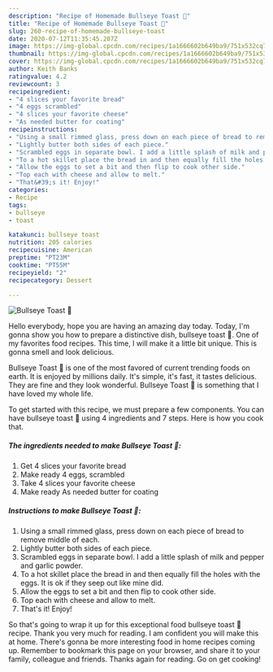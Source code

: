 ```yaml
---
description: "Recipe of Homemade Bullseye Toast 🎯"
title: "Recipe of Homemade Bullseye Toast 🎯"
slug: 260-recipe-of-homemade-bullseye-toast
date: 2020-07-12T11:35:45.207Z
image: https://img-global.cpcdn.com/recipes/1a1666602b649ba9/751x532cq70/bullseye-toast-🎯-recipe-main-photo.jpg
thumbnail: https://img-global.cpcdn.com/recipes/1a1666602b649ba9/751x532cq70/bullseye-toast-🎯-recipe-main-photo.jpg
cover: https://img-global.cpcdn.com/recipes/1a1666602b649ba9/751x532cq70/bullseye-toast-🎯-recipe-main-photo.jpg
author: Keith Banks
ratingvalue: 4.2
reviewcount: 3
recipeingredient:
- "4 slices your favorite bread"
- "4 eggs scrambled"
- "4 slices your favorite cheese"
- "As needed butter for coating"
recipeinstructions:
- "Using a small rimmed glass, press down on each piece of bread to remove middle of each."
- "Lightly butter both sides of each piece."
- "Scrambled eggs in separate bowl. I add a little splash of milk and pepper and garlic powder."
- "To a hot skillet place the bread in and then equally fill the holes with the eggs. It is ok if they seep out like mine did."
- "Allow the eggs to set a bit and then flip to cook other side."
- "Top each with cheese and allow to melt."
- "That&#39;s it! Enjoy!"
categories:
- Recipe
tags:
- bullseye
- toast

katakunci: bullseye toast 
nutrition: 205 calories
recipecuisine: American
preptime: "PT23M"
cooktime: "PT55M"
recipeyield: "2"
recipecategory: Dessert

---
```



![Bullseye Toast 🎯](https://img-global.cpcdn.com/recipes/1a1666602b649ba9/751x532cq70/bullseye-toast-🎯-recipe-main-photo.jpg)

Hello everybody, hope you are having an amazing day today. Today, I'm gonna show you how to prepare a distinctive dish, bullseye toast 🎯. One of my favorites food recipes. This time, I will make it a little bit unique. This is gonna smell and look delicious.



Bullseye Toast 🎯 is one of the most favored of current trending foods on earth. It is enjoyed by millions daily. It's simple, it's fast, it tastes delicious. They are fine and they look wonderful. Bullseye Toast 🎯 is something that I have loved my whole life.


To get started with this recipe, we must prepare a few components. You can have bullseye toast 🎯 using 4 ingredients and 7 steps. Here is how you cook that.

<!--inarticleads1-->

##### The ingredients needed to make Bullseye Toast 🎯:

1. Get 4 slices your favorite bread
1. Make ready 4 eggs, scrambled
1. Take 4 slices your favorite cheese
1. Make ready As needed butter for coating




<!--inarticleads2-->

##### Instructions to make Bullseye Toast 🎯:

1. Using a small rimmed glass, press down on each piece of bread to remove middle of each.
1. Lightly butter both sides of each piece.
1. Scrambled eggs in separate bowl. I add a little splash of milk and pepper and garlic powder.
1. To a hot skillet place the bread in and then equally fill the holes with the eggs. It is ok if they seep out like mine did.
1. Allow the eggs to set a bit and then flip to cook other side.
1. Top each with cheese and allow to melt.
1. That&#39;s it! Enjoy!




So that's going to wrap it up for this exceptional food bullseye toast 🎯 recipe. Thank you very much for reading. I am confident you will make this at home. There's gonna be more interesting food in home recipes coming up. Remember to bookmark this page on your browser, and share it to your family, colleague and friends. Thanks again for reading. Go on get cooking!
